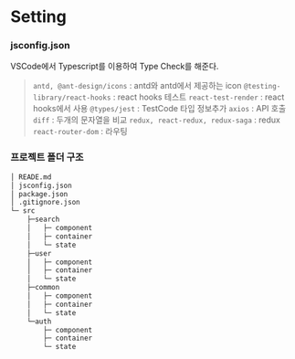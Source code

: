 # Setting
### jsconfig.json
VSCode에서 Typescript를 이용하여 Type Check를 해준다.

>`antd, @ant-design/icons`         : antd와 antd에서 제공하는 icon
`@testing-library/react-hooks`    : react hooks 테스트
`react-test-render`               : react hooks에서 사용
`@types/jest`                     : TestCode 타입 정보추가
`axios`                           : API 호출
`diff`                            : 두개의 문자열을 비교
`redux, react-redux, redux-saga`  : redux
`react-router-dom`                : 라우팅

### 프로젝트 폴더 구조
```bash
│ READE.md
│ jsconfig.json
│ package.json
│ .gitignore.json
└─ src
    ├─search
    │   ├─ component
    │   ├─ container
    │   └─ state
    ├─user
    │   ├─ component
    │   ├─ container
    │   └─ state
    ├─common
    │   ├─ component
    │   ├─ container
    │   └─ state
    └─auth
        ├─ component
        ├─ container
        └─ state

```